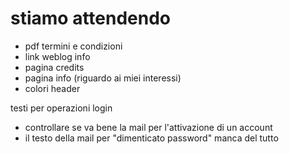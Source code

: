 # stiamo attendendo #

  * pdf termini e condizioni
  * link weblog info
  * pagina credits
  * pagina info (riguardo ai miei interessi)
  * colori header

testi per operazioni login
  * controllare se va bene la mail per l'attivazione di un account
  * il testo della mail per "dimenticato password" manca del tutto
